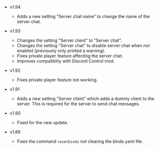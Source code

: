 - v1.94
  - Adds a new setting "Server chat name" to change the name of the server chat.

- v1.93
  - Changes the setting "Server client" to "Server chat".
  - Changes the setting "Server chat" to disable server chat when not enabled (previously only printed a warning).
  - Fixes private player feature affecting the server chat.
  - Improves compatiblity with Discord Control mod.

- v1.92
  - Fixes private player feature not working.

- v1.91
  - Adds a new setting "Server client" which adds a dummy client to the server. This is required for the server to send chat messages.

- v1.90
  - Fixed for the new update.

- v1.89
  - Fixes the command `resetbinds` not clearing the binds.yaml file.
